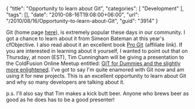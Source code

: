 {
	"title": "Opportunity to learn about Git",
	"categories": [
		"Development"
	],
	"tags": [],
	"date": "2010-08-16T19:08:00+06:00",
	"url": "/2010/08/16/Opportunity-to-learn-about-Git",
	"guid": "3914"
}

Git (home page <a href="http://git-scm.com/">here</a>), is extremely popular these days in our community. I got a chance to learn about it from Simeon Bateman at this year's cfObjective. I also read about it an excellent book <a href="http://www.amazon.com/gp/product/1430218339?ie=UTF8&tag=raymondcamden-20&linkCode=as2&camp=1789&creative=9325&creativeASIN=1430218339">Pro Git</a><img src="http://www.assoc-amazon.com/e/ir?t=raymondcamden-20&l=as2&o=1&a=1430218339" width="1" height="1" border="0" alt="" style="border:none !important; margin:0px !important;" /> (affiliate link). If you are interested in learning about it yourself, I wanted to point out that on Thursday, at noon (EST), Tim Cunningham will be giving a presentation to the ColdFusion Online Meetup entitled: <a href="http://www.meetup.com/coldfusionmeetup/calendar/14438544/">GIT for Dummies and the slightly more enlightened</a>. I've got to say I'm quite enamored with Git now and am using it for new projects. This is an excellent opportunity to learn about Git and why so many developers are talking about it. 

p.s. I'll also say that Tim makes a kick butt beer. Anyone who brews beer as good as he does has to be a good presenter!